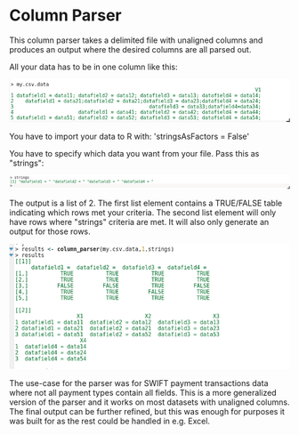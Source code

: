 # Column Parser

This column parser takes a delimited file with unaligned columns and produces an output where the desired columns are all parsed out. 

All your data has to be in one column like this:

![inputFile](colParser_imgs/my_csv_data.png)


You have to import your data to R with:
'stringsAsFactors = False'

You have to specify which data you want from your file. Pass this as "strings":

![strings](colParser_imgs/strings.png)


The output is a list of 2. 
The first list element contains a TRUE/FALSE table indicating which rows met your criteria. 
The second list element will only have rows where "strings" criteria are met. It will also only generate an output for those rows.

![output](colParser_imgs/results.png)


The use-case for the parser was for SWIFT payment transactions data where not all payment types contain all fields. 
This is a more generalized version of the parser and it works on most datasets with unaligned columns.
The final output can be further refined, but this was enough for purposes it was built for as the rest could be handled in e.g. Excel. 
